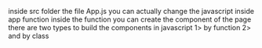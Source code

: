 inside src folder the file App.js 
you can actually change the javascript inside app function
inside the function you can create the component of the page 
there are two types to build the components in javascript 
1> by function 
2> and by class 
